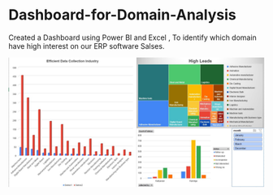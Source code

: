 # Dashboard-for-Domain-Analysis
Created a Dashboard  using Power BI and Excel , To identify which domain have high interest on our ERP software Salses.

![Alt Text](Dashboard.jpg)
